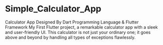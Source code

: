 # Simple_Calculator_App
Calculator App Designed By Dart Programming Language &amp; Flutter Framework
My First Flutter project, a remarkable calculator app with a sleek and user-friendly UI.
This calculator is not just your ordinary one; it goes above and beyond by handling all types of exceptions flawlessly.



